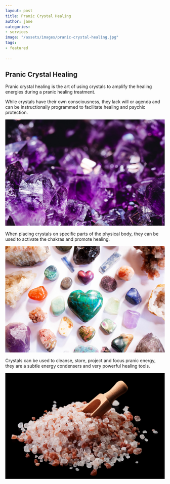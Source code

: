 ```yaml
---
layout: post
title: Pranic Crystal Healing
author: jane
categories:
- services
image: "/assets/images/pranic-crystal-healing.jpg"
tags:
- featured

---
```

## Pranic Crystal Healing

Pranic crystal healing is the art of using crystals to amplify the healing energies during a pranic healing treatment. 

While crystals have their own consciousness, they lack will or agenda and can be instructionally programmed to facilitate healing and psychic protection. 

![](/assets/images/pranic-crystal-healing3.jpg)

When placing crystals on specific parts of the physical body, they can be used to activate the chakras and promote healing. 

![](/assets/images/pranic-crystal-healing1.jpg)

Crystals can be used to cleanse, store, project and focus pranic energy, they are a subtle energy condensers and very powerful healing tools.

![](/assets/images/pranic-crystal-healing2.jpg)